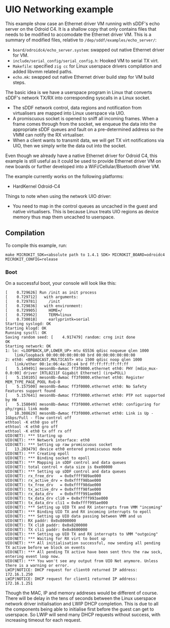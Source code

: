 <!--
     Copyright 2024, UNSW
     SPDX-License-Identifier: CC-BY-SA-4.0
-->

# UIO Networking example

This example show case an Ethernet driver VM running with sDDF's echo server on the Odroid C4. It is a shallow copy that only contains files that needs to be modified to accomodate the Ethernet driver VM. This is a summary of modified files, relative to `/dep/sddf/examples/echo_server/`:
- `board/odroidc4/echo_server.system`: swapped out native Ethernet driver for VM.
- `include/serial_config/serial_config.h`: Hooked VM to serial TX virt.
- `Makefile`: specified `zig cc` for Linux userspace drivers compilation and added libvmm related paths.
- `echo.mk`: swapped out native Ethernet driver build step for VM build steps.

The basic idea is we have a userspace program in Linux that converts sDDF's network TX/RX into corresponding syscalls in a Linux socket.
- The sDDF network control, data regions and notification from virtualisers are mapped into Linux userspace via UIO.
- A promiscuous socket is opened to sniff all incoming frames. When a frame comes through from the socket, we enqueue the data into the appropriate sDDF queues and fault on a pre-determined address so the VMM can notify the RX virtualiser.
- When a client wants to transmit data, we will get TX virt notifications via UIO, then we simply write the data out into the socket.

Even though we already have a native Ethernet driver for Odroid C4, this example is still useful as it could be used to provide Ethernet driver VM on new boards or further developed into a WiFi/Cellular/Bluetooth driver VM.

The example currently works on the following platforms:
* HardKernel Odroid-C4

Things to note when using the network UIO driver:
- You need to map in the control queues as uncached in the guest and native virtualisers. This is because Linux treats UIO regions as device memory thus map them uncached to userspace.

## Compilation
To compile this example, run:
```
make MICROKIT_SDK=<absolute path to 1.4.1 SDK> MICROKIT_BOARD=odroidc4 MICROKIT_CONFIG=release
```

### Boot
On a successful boot, your console will look like this:
```
[    0.729626] Run /init as init process
[    0.729712]   with arguments:
[    0.729781]     /init
[    0.729836]   with environment:
[    0.729905]     HOME=/
[    0.729962]     TERM=linux
[    0.730018]     earlyprintk=serial
Starting syslogd: OK
Starting klogd: OK
Running sysctl: OK
Saving random seed: [    4.917479] random: crng init done
OK
Starting network: OK
1: lo: <LOOPBACK,UP,LOWER_UP> mtu 65536 qdisc noqueue qlen 1000
    link/loopback 00:00:00:00:00:00 brd 00:00:00:00:00:00
2: eth0: <BROADCAST,MULTICAST> mtu 1500 qdisc noop qlen 1000
    link/ether 00:1e:06:4a:35:e4 brd ff:ff:ff:ff:ff:ff
[    5.149491] meson8b-dwmac ff3f0000.ethernet eth0: PHY [mdio_mux-0.0:00] driver [RTL8211F Gigabit Ethernet] (irq=POLL)
[    5.150105] meson8b-dwmac ff3f0000.ethernet eth0: Register MEM_TYPE_PAGE_POOL RxQ-0
[    5.157500] meson8b-dwmac ff3f0000.ethernet eth0: No Safety Features support found
[    5.157641] meson8b-dwmac ff3f0000.ethernet eth0: PTP not supported by HW
[    5.158049] meson8b-dwmac ff3f0000.ethernet eth0: configuring for phy/rgmii link mode
[   10.308629] meson8b-dwmac ff3f0000.ethernet eth0: Link is Up - 1Gbps/Full - flow control off
ethtool -K eth0 gso off
ethtool -K eth0 gro off
ethtool -K eth0 tx off rx off
UIO(NET): *** Starting up
UIO(NET): *** Network interface: eth0
UIO(NET): *** Setting up raw promiscuous socket
[   13.203479] device eth0 entered promiscuous mode
UIO(NET): *** Creating epoll
UIO(NET): *** Binding socket to epoll
UIO(NET): *** Mapping in sDDF control and data queues
UIO(NET): total control + data size is 0xe00000
UIO(NET): *** Setting up sDDF control and data queues
UIO(NET): rx_free_drv   = 0x0xffff989ae000
UIO(NET): rx_active_drv = 0x0xffff98bae000
UIO(NET): tx_free_drv   = 0x0xffff98dae000
UIO(NET): tx_active_drv = 0x0xffff98fae000
UIO(NET): rx_data_drv   = 0x0xffff991ae000
UIO(NET): tx_data_drv cli0 = 0x0xffff993ae000
UIO(NET): tx_data_drv cli1 = 0x0xffff995ae000
UIO(NET): *** Setting up UIO TX and RX interrupts from VMM "incoming"
UIO(NET): *** Binding UIO TX and RX incoming interrupts to epoll
UIO(NET): *** Setting up UIO data passing between VMM and us
UIO(NET): RX paddr: 0x0x8000000
UIO(NET): TX cli0 paddr: 0x0x8200000
UIO(NET): TX cli1 paddr: 0x0x8600000
UIO(NET): *** Setting up UIO TX and RX interrupts to VMM "outgoing"
UIO(NET): *** Waiting for RX virt to boot up
UIO(NET): *** All initialisation successful, now sending all pending TX active before we block on events
UIO(NET): *** All pending TX active have been sent thru the raw sock, entering event loop now.
UIO(NET): *** You won't see any output from UIO Net anymore. Unless there is a warning or error.
LWIP|NOTICE: DHCP request for client0 returned IP address: 172.16.1.250
LWIP|NOTICE: DHCP request for client1 returned IP address: 172.16.1.251
```

Though the MAC, IP and memory addreses would be different of course. There will be delay in the tens of seconds between the Linux userspace network driver initialisation and LWIP DHCP completion. This is due to all the components being able to initialise first before the guest can get to userspace. So LWIP will send many DHCP requests without success, with increasing timeout for each request. 
